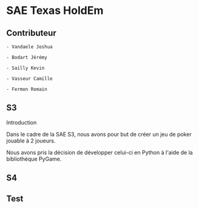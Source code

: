 # SAE Texas HoldEm
## Contributeur
    - Vandaele Joshua

    - Bodart Jérémy

    - Sailly Kevin

    - Vasseur Camille

    - Fermon Romain

## S3
Introduction

Dans le cadre de la SAE S3, nous avons pour but de créer un jeu de poker jouable à 2 joueurs.

Nous avons pris la décision de développer celui-ci en Python à l'aide de la bibliothèque PyGame.

## S4

## Test
